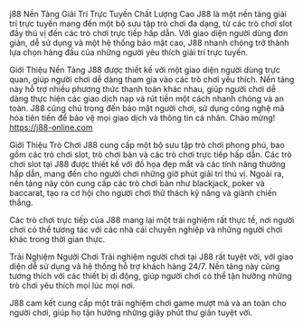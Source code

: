 j88
Nền Tảng Giải Trí Trực Tuyến Chất Lượng Cao
J88 là một nền tảng giải trí trực tuyến mang đến một bộ sưu tập trò chơi đa dạng, từ các trò chơi slot đầy thú vị đến các trò chơi trực tiếp hấp dẫn. Với giao diện người dùng đơn giản, dễ sử dụng và một hệ thống bảo mật cao, J88 nhanh chóng trở thành lựa chọn hàng đầu của những người yêu thích giải trí trực tuyến.

Giới Thiệu Nền Tảng
J88 được thiết kế với một giao diện người dùng trực quan, giúp người chơi dễ dàng tham gia vào các trò chơi yêu thích. Nền tảng này hỗ trợ nhiều phương thức thanh toán khác nhau, giúp người chơi dễ dàng thực hiện các giao dịch nạp và rút tiền một cách nhanh chóng và an toàn. J88 cũng chú trọng đến bảo mật người chơi, sử dụng công nghệ mã hóa tiên tiến để bảo vệ mọi giao dịch và thông tin cá nhân. Chào mừng! https://j88-online.com

Giới Thiệu Trò Chơi
J88 cung cấp một bộ sưu tập trò chơi phong phú, bao gồm các trò chơi slot, trò chơi bàn và các trò chơi trực tiếp hấp dẫn. Các trò chơi slot tại J88 được thiết kế với đồ họa đẹp mắt và các tính năng thưởng hấp dẫn, mang đến cho người chơi những giờ phút giải trí thú vị. Ngoài ra, nền tảng này còn cung cấp các trò chơi bàn như blackjack, poker và baccarat, tạo ra cơ hội cho người chơi thử thách kỹ năng và giành chiến thắng.

Các trò chơi trực tiếp của J88 mang lại một trải nghiệm rất thực tế, nơi người chơi có thể tương tác với các nhà cái chuyên nghiệp và những người chơi khác trong thời gian thực.

Trải Nghiệm Người Chơi
Trải nghiệm người chơi tại J88 rất tuyệt vời, với giao diện dễ sử dụng và hệ thống hỗ trợ khách hàng 24/7. Nền tảng này cũng tương thích với các thiết bị di động, giúp người chơi có thể tận hưởng những trò chơi yêu thích mọi lúc mọi nơi.

J88 cam kết cung cấp một trải nghiệm chơi game mượt mà và an toàn cho người chơi, giúp họ tận hưởng những giây phút thư giãn tuyệt vời.
